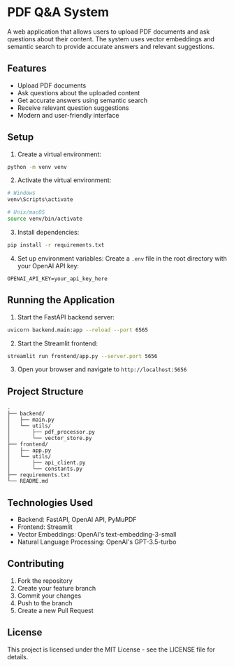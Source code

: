 # PDF Q&A System

A web application that allows users to upload PDF documents and ask questions about their content. The system uses vector embeddings and semantic search to provide accurate answers and relevant suggestions.

## Features

- Upload PDF documents
- Ask questions about the uploaded content
- Get accurate answers using semantic search
- Receive relevant question suggestions
- Modern and user-friendly interface

## Setup

1. Create a virtual environment:
```bash
python -m venv venv
```

2. Activate the virtual environment:
```bash
# Windows
venv\Scripts\activate

# Unix/macOS
source venv/bin/activate
```

3. Install dependencies:
```bash
pip install -r requirements.txt
```

4. Set up environment variables:
Create a `.env` file in the root directory with your OpenAI API key:
```
OPENAI_API_KEY=your_api_key_here
```

## Running the Application

1. Start the FastAPI backend server:
```bash
uvicorn backend.main:app --reload --port 6565
```

2. Start the Streamlit frontend:
```bash
streamlit run frontend/app.py --server.port 5656
```

3. Open your browser and navigate to `http://localhost:5656`

## Project Structure

```
.
├── backend/
│   ├── main.py
│   └── utils/
│       ├── pdf_processor.py
│       └── vector_store.py
├── frontend/
│   ├── app.py
│   └── utils/
│       ├── api_client.py
│       └── constants.py
├── requirements.txt
└── README.md
```

## Technologies Used

- Backend: FastAPI, OpenAI API, PyMuPDF
- Frontend: Streamlit
- Vector Embeddings: OpenAI's text-embedding-3-small
- Natural Language Processing: OpenAI's GPT-3.5-turbo

## Contributing

1. Fork the repository
2. Create your feature branch
3. Commit your changes
4. Push to the branch
5. Create a new Pull Request

## License

This project is licensed under the MIT License - see the LICENSE file for details.
